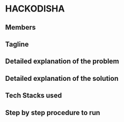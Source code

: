 # HACKODISHA

## Members

## Tagline

## Detailed explanation of the problem

## Detailed explanation of the solution

## Tech Stacks used

## Step by step procedure to run

